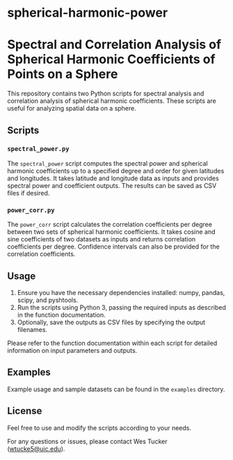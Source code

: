 # spherical-harmonic-power
# Spectral and Correlation Analysis of Spherical Harmonic Coefficients of Points on a Sphere

This repository contains two Python scripts for spectral analysis and correlation analysis of spherical harmonic coefficients. 
These scripts are useful for analyzing spatial data on a sphere.

## Scripts

### `spectral_power.py`

The `spectral_power` script computes the spectral power and spherical harmonic coefficients up to a specified degree and order for given latitudes and longitudes. 
It takes latitude and longitude data as inputs and provides spectral power and coefficient outputs. The results can be saved as CSV files if desired.

### `power_corr.py`

The `power_corr` script calculates the correlation coefficients per degree between two sets of spherical harmonic coefficients. 
It takes cosine and sine coefficients of two datasets as inputs and returns correlation coefficients per degree. 
Confidence intervals can also be provided for the correlation coefficients.

## Usage

1. Ensure you have the necessary dependencies installed: numpy, pandas, scipy, and pyshtools.
2. Run the scripts using Python 3, passing the required inputs as described in the function documentation.
3. Optionally, save the outputs as CSV files by specifying the output filenames.

Please refer to the function documentation within each script for detailed information on input parameters and outputs.

## Examples

Example usage and sample datasets can be found in the `examples` directory.

## License

Feel free to use and modify the scripts according to your needs.

For any questions or issues, please contact Wes Tucker (wtucke5@uic.edu).
